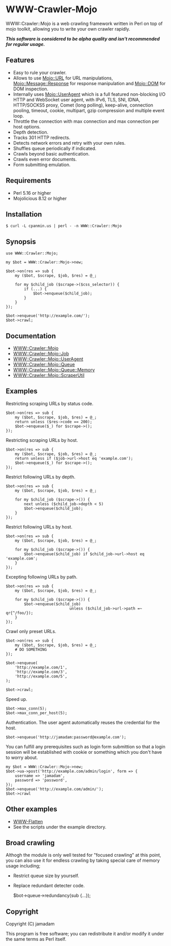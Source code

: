 # WWW-Crawler-Mojo

WWW::Crawler::Mojo is a web crawling framework written in Perl on top of mojo toolkit, allowing you to write your own crawler rapidly. 

***This software is considered to be alpha quality and isn't recommended for regular usage.***

## Features

* Easy to rule your crawler.
* Allows to use [Mojo::URL] for URL manipulations, [Mojo::Message::Response] for response manipulation and [Mojo::DOM] for DOM inspection.
* Internally uses [Mojo::UserAgent] which is a full featured non-blocking I/O HTTP and WebSocket user agent, with IPv6, TLS, SNI, IDNA, HTTP/SOCKS5 proxy, Comet (long polling), keep-alive, connection pooling, timeout, cookie, multipart, gzip compression and multiple event loop.
* Throttle the connection with max connection and max connection per host options.
* Depth detection.
* Tracks 301 HTTP redirects.
* Detects network errors and retry with your own rules.
* Shuffles queue periodically if indicated.
* Crawls beyond basic authentication.
* Crawls even error documents.
* Form submitting emulation.

[Mojo::URL]:http://mojolicio.us/perldoc/Mojo/URL
[Mojo::DOM]:http://mojolicio.us/perldoc/Mojo/DOM
[Mojo::Message::Response]:http://mojolicio.us/perldoc/Mojo/Message/Response
[Mojo::UserAgent]:http://mojolicio.us/perldoc/Mojo/UserAgent

## Requirements

* Perl 5.16 or higher
* Mojolicious 8.12 or higher

## Installation

    $ curl -L cpanmin.us | perl - -n WWW::Crawler::Mojo

## Synopsis

    use WWW::Crawler::Mojo;
    
    my $bot = WWW::Crawler::Mojo->new;
    
    $bot->on(res => sub {
        my ($bot, $scrape, $job, $res) = @_;
        
        for my $child_job ($scrape->($css_selector)) {
            if (...) {
                $bot->enqueue($child_job);
            }
        }
    });
    
    $bot->enqueue('http://example.com/');
    $bot->crawl;

## Documentation

* [WWW::Crawler::Mojo](http://search.cpan.org/perldoc?WWW%3A%3ACrawler%3A%3AMojo)
* [WWW::Crawler::Mojo::Job](http://search.cpan.org/perldoc?WWW%3A%3ACrawler%3A%3AMojo%3A%3AJob)
* [WWW::Crawler::Mojo::UserAgent](http://search.cpan.org/perldoc?WWW%3A%3ACrawler%3A%3AMojo%3A%3AUserAgent)
* [WWW::Crawler::Mojo::Queue](http://search.cpan.org/perldoc?WWW%3A%3ACrawler%3A%3AMojo%3A%3AQueue)
* [WWW::Crawler::Mojo::Queue::Memory](http://search.cpan.org/perldoc?WWW%3A%3ACrawler%3A%3AMojo%3A%3AQueue%3A%3AMemory)
* [WWW::Crawler::Mojo::ScraperUtil](http://search.cpan.org/perldoc?WWW%3A%3ACrawler%3A%3AMojo%3A%3AScraperUtil)

## Examples

Restricting scraping URLs by status code.

    $bot->on(res => sub {
        my ($bot, $scrape, $job, $res) = @_;
        return unless ($res->code == 200);
        $bot->enqueue($_) for $scrape->();
    });

Restricting scraping URLs by host.

    $bot->on(res => sub {
        my ($bot, $scrape, $job, $res) = @_;
        return unless if ($job->url->host eq 'example.com');
        $bot->enqueue($_) for $scrape->();
    });

Restrict following URLs by depth.

    $bot->on(res => sub {
        my ($bot, $scrape, $job, $res) = @_;
        
        for my $child_job ($scrape->()) {
            next unless ($child_job->depth < 5)
            $bot->enqueue($child_job);
        }
    });

Restrict following URLs by host.

    $bot->on(res => sub {
        my ($bot, $scrape, $job, $res) = @_;
        
        for my $child_job ($scrape->()) {
            $bot->enqueue($child_job) if $child_job->url->host eq 'example.com';
        }
    });

Excepting following URLs by path.

    $bot->on(res => sub {
        my ($bot, $scrape, $job, $res) = @_;
        
        for my $child_job ($scrape->()) {
            $bot->enqueue($child_job)
                                unless ($child_job->url->path =~ qr{^/foo/});
        }
    });

Crawl only preset URLs.

    $bot->on(res => sub {
        my ($bot, $scrape, $job, $res) = @_;
        # DO SOMETHING
    });
    
    $bot->enqueue(
        'http://example.com/1',
        'http://example.com/3',
        'http://example.com/5',
    );
    
    $bot->crawl;

Speed up.

    $bot->max_conn(5);
    $bot->max_conn_per_host(5);

Authentication. The user agent automatically reuses the credential for the host.

    $bot->enqueue('http://jamadam:password@example.com');

You can fulfill any prerequisites such as login form submittion so that a login session will be established with cookie or something which you don't have to worry about.

    my $bot = WWW::Crawler::Mojo->new;
    $bot->ua->post('http://example.com/admin/login', form => {
        username => 'jamadam',
        password => 'password',
    });
    $bot->enqueue('http://example.com/admin/');
    $bot->crawl

## Other examples

* [WWW-Flatten](https://github.com/jamadam/WWW-Flatten)
* See the scripts under the example directory.

## Broad crawling

Althogh the module is only well tested for "focused crawling" at this point,
you can also use it for endless crawling by taking special care of memory usage including;

* Restrict queue size by yourself.
* Replace redundant detecter code.

    $bot->queue->redundancy(sub {...});

## Copyright

Copyright (C) jamadam

This program is free software; you can redistribute it and/or
modify it under the same terms as Perl itself.
